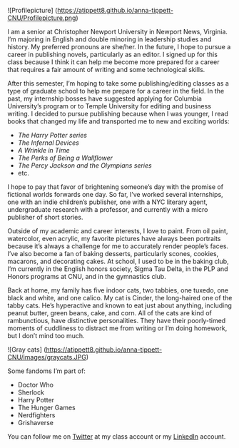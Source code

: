 ![Profilepicture] (https://atippett8.github.io/anna-tippett-CNU/Profilepicture.png)

I am a senior at Christopher Newport University in Newport News, Virginia. I’m majoring in English and double minoring in leadership studies and history. My preferred pronouns are she/her. In the future, I hope to pursue a career in publishing novels, particularly as an editor. I signed up for this class because I think it can help me become more prepared for a career that requires a fair amount of writing and some technological skills.

After this semester, I’m hoping to take some publishing/editing classes as a type of graduate school to help me prepare for a career in the field. In the past, my internship bosses have suggested applying for Columbia University’s program or to Temple University for editing and business writing. I decided to pursue publishing because when I was younger, I read books that changed my life and transported me to new and exciting worlds: 
* _The Harry Potter series_
*  _The Infernal Devices_
* _A Wrinkle in Time_
* _The Perks of Being a Wallflower_
* _The Percy Jackson and the Olympians series_
* etc.

I hope to pay that favor of brightening someone’s day with the promise of fictional worlds forwards one day. So far, I’ve worked several internships, one with an indie children’s publisher, one with a NYC literary agent, undergraduate research with a professor, and currently with a micro publisher of short stories.

Outside of my academic and career interests, I love to paint. From oil paint, watercolor, even acrylic, my favorite pictures have always been portraits because it’s always a challenge for me to accurately render people’s faces. I’ve also become a fan of baking desserts, particularly scones, cookies, macarons, and decorating cakes. At school, I used to be in the baking club, I’m currently in the English honors society, Sigma Tau Delta, in the PLP and Honors programs at CNU, and in the gymnastics club. 

Back at home, my family has five indoor cats, two tabbies, one tuxedo, one black and white, and one calico. My cat is Cinder, the long-haired one of the tabby cats. He’s hyperactive and known to eat just about anything, including peanut butter, green beans, cake, and corn. All of the cats are kind of rambunctious, have distinctive personalities. They have their poorly-timed moments of cuddliness to distract me from writing or I’m doing homework, but I don’t mind too much.

![Gray cats] (https://atippett8.github.io/anna-tippett-CNU/images/graycats.JPG)

Some fandoms I’m part of:
* Doctor Who
* Sherlock
* Harry Potter
* The Hunger Games
* Nerdfighters
* Grishaverse

You can follow me on [Twitter](https://twitter.com/AnnaTippett4) at my class account or my [LinkedIn](https://www.linkedin.com/in/anna-tippett-80158514a/) account.
